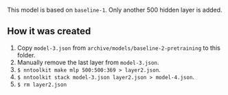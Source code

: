 This model is based on `baseline-1`. Only another 500 hidden layer is added.

## How it was created

1. Copy `model-3.json` from `archive/models/baseline-2-pretraining` to this folder.
2. Manually remove the last layer from `model-3.json`.
3. `$ nntoolkit make mlp 500:500:369 > layer2.json`.
4. `$ nntoolkit stack model-3.json layer2.json > model-4.json`.
5. `$ rm layer2.json`
